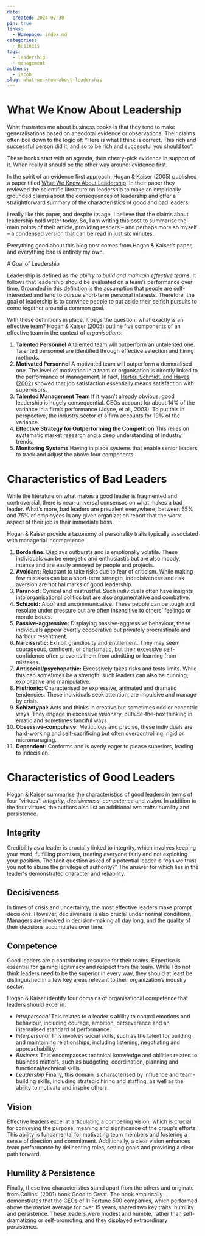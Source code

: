 ```yaml
---
date:
  created: 2024-07-30
pin: true
links:
  - Homepage: index.md
categories:
  - Business
tags:
  - leadership
  - management
authors:
  - jacob
slug: what-we-know-about-leadership
---
```


# What We Know About Leadership

What frustrates me about business books is that they tend to make generalisations based on anecdotal evidence or observations. Their claims often boil down to the logic of: “Here is what I think is correct. This rich and successful person did it, and so to be rich and successful you should too”.

These books start with an agenda, then cherry-pick evidence in support of it. When really it should be the other way around: evidence first.

In the spirit of an evidence first approach, Hogan & Kaiser (2005) published a paper titled [What We Know About Leadership](https://www.researchgate.net/publication/232604395_What_We_Know_About_Leadership). In their paper they reviewed the scientific literature on leadership to make an empirically grounded claims about the consequences of leadership and offer a straightforward summary of the characteristics of good and bad leaders.

I really like this paper, and despite its age, I believe that the claims about leadership hold water today. So, I am writing this post to summarise the main points of their article, providing readers – and perhaps more so myself – a condensed version that can be read in just six minutes. 

Everything good about this blog post comes from Hogan & Kaiser’s paper, and everything bad is entirely my own.
<!-- more -->

# Goal of Leadership

Leadership is defined as *the ability to build and maintain effective teams*. It follows that leadership should be evaluated on a team’s performance over time. Grounded in this definition is the assumption that people are self-interested and tend to pursue short-term personal interests. Therefore, the goal of leadership is to convince people to put aside their selfish pursuits to come together around a common goal.

With these definitions in place, it begs the question: what exactly is an effective team? Hogan & Kaiser (2005) outline five components of an effective team in the context of *organisations*:

1. **Talented Personnel** A talented team will outperform an untalented one. Talented personnel are identified through effective selection and hiring methods.
2. **Motivated Personnel** A motivated team will outperform a demoralised one. The level of motivation in a team or organisation is directly linked to the performance of management. In fact, [Harter, Schmidt, and Hayes (2002)](https://psycnet.apa.org/record/2002-12397-006) showed that job satisfaction essentially means satisfaction with supervisors.
3. **Talented Management Team** If it wasn’t already obvious, good leadership is hugely consequential. CEOs account for about 14% of the variance in a firm’s performance (Joyce, et al., 2003). To put this in perspective, the industry sector of a firm accounts for 19% of the variance.
4. **Effective Strategy for Outperforming the Competition** This relies on systematic market research and a deep understanding of industry trends.
5. **Monitoring Systems** Having in place systems that enable senior leaders to track and adjust the above four components.

# Characteristics of Bad Leaders

While the literature on what makes a good leader is fragmented and controversial, there is near-universal consensus on what makes a bad leader. What’s more, bad leaders are prevalent everywhere; between 65% and 75% of employees in any given organization report that the worst aspect of their job is their immediate boss.

Hogan & Kaiser provide a taxonomy of personality traits typically associated with managerial incompetence:

1. **Borderline:** Displays outbursts and is emotionally volatile. These individuals can be energetic and enthusiastic but are also moody, intense and are easily annoyed by people and projects.
2. **Avoidant:** Reluctant to take risks due to fear of criticism. While making few mistakes can be a short-term strength, indecisiveness and risk aversion are not hallmarks of good leadership.
3. **Paranoid:** Cynical and mistrustful. Such individuals often have insights into organisational politics but are also argumentative and combative.
4. **Schizoid:** Aloof and uncommunicative. These people can be tough and resolute under pressure but are often insensitive to others’ feelings or morale issues.
5. **Passive-aggressive:** Displaying passive-aggressive behaviour, these individuals appear overtly cooperative but privately procrastinate and harbour resentment.
6. **Narcissistic:** Exhibit grandiosity and entitlement. They may seem courageous, confident, or charismatic, but their excessive self-confidence often prevents them from admitting or learning from mistakes.
7. **Antisocial/psychopathic:** Excessively takes risks and tests limits. While this can sometimes be a strength, such leaders can also be cunning, exploitative and manipulative.
8. **Histrionic:** Characterised by expressive, animated and dramatic tendencies. These individuals seek attention, are impulsive and manage by crisis.
9. **Schizotypal:** Acts and thinks in creative but sometimes odd or eccentric ways. They engage in excessive visionary, outside-the-box thinking in erratic and sometimes fanciful ways.
10. **Obsessive–compulsive:** Meticulous and precise, these individuals are hard-working and self-sacrificing but often overcontrolling, rigid or micromanaging.
11. **Dependent:** Conforms and is overly eager to please superiors, leading to indecision.

# Characteristics of Good Leaders

Hogan & Kaiser summarise the characteristics of good leaders in terms of four “virtues”: *integrity*, *decisiveness*, *competence* and *vision*. In addition to the four virtues, the authors also list an additional two traits: humility and persistence.

## Integrity

Credibility as a leader is crucially linked to integrity, which involves keeping your word, fulfilling promises, treating everyone fairly and not exploiting your position. The tacit question asked of a potential leader is “can we trust you not to abuse the privilege of authority?” The answer for which lies in the leader's demonstrated character and reliability.

## Decisiveness

In times of crisis and uncertainty, the most effective leaders make prompt decisions. However, decisiveness is also crucial under normal conditions. Managers are involved in decision-making all day long, and the quality of their decisions accumulates over time.

## Competence

Good leaders are a contributing resource for their teams. Expertise is essential for gaining legitimacy and respect from the team. While I do not think leaders need to be the superior in every way, they should at least be distinguished in a few key areas relevant to their organization’s industry sector.

Hogan & Kaiser identify four domains of organisational competence that leaders should excel in:

- *Intrapersonal* This relates to a leader's ability to control emotions and behaviour, including courage, ambition, perseverance and an internalised standard of performance.
- *Interpersonal* This involves social skills, such as the talent for building and maintaining relationships, including listening, negotiating and approachability.
- *Business* This encompasses technical knowledge and abilities related to business matters, such as budgeting, coordination, planning and functional/technical skills.
- *Leadership* Finally, this domain is characterised by influence and team-building skills, including strategic hiring and staffing, as well as the ability to motivate and inspire others.

## Vision

Effective leaders excel at articulating a compelling vision, which is crucial for conveying the purpose, meaning and significance of the group's efforts. This ability is fundamental for motivating team members and fostering a sense of direction and commitment. Additionally, a clear vision enhances team performance by delineating roles, setting goals and providing a clear path forward.


## Humility & Persistence 

Finally, these two characteristics stand apart from the others and originate from Collins' (2001) book Good to Great. The book empirically demonstrates that the CEOs of 11 Fortune 500 companies, which performed above the market average for over 15 years, shared two key traits: humility and persistence. These leaders were modest and humble, rather than self-dramatizing or self-promoting, and they displayed extraordinary persistence.


